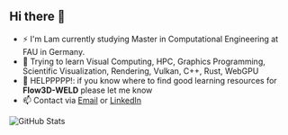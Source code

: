 ## Hi there 👋

<!--
**lamteteeow/lamteteeow** is a ✨ _special_ ✨ repository because its `README.md` (this file) appears on your GitHub profile.
-->
- ⚡ I'm Lam currently studying Master in Computational Engineering at FAU in Germany.
- 🌱 Trying to learn Visual Computing, HPC, Graphics Programming, Scientific Visualization, Rendering, Vulkan, C++, Rust, WebGPU
- 🤔 HELPPPPP!: if you know where to find good learning resources for **Flow3D-WELD** please let me know
- 📫 Contact via [Email](mailto:lam.tran@fau.de) or [LinkedIn](https://www.linkedin.com/in/lam-tran-488ba521a/)
<!--
- 👯 I’m looking to collaborate on ...
- 🔭 I’m currently working on
- 💬 Ask me about ...
- 🤔 I’m looking for help with Laser Keyhole Welding Simulation with Lattice Boltzmann implementation for fluid
- 📫 How to reach me: ...
- ⚡ Fun fact: ...
-->

![GitHub Stats](https://github-readme-stats.vercel.app/api/top-langs/?username=lamteteeow&theme=gruvbox&show_icons=true&hide_border=true&layout=compact)
